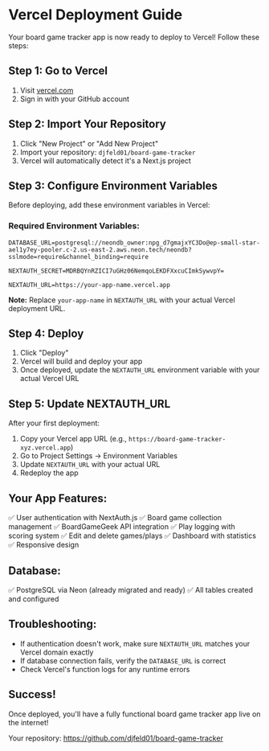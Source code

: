 # Vercel Deployment Guide

Your board game tracker app is now ready to deploy to Vercel! Follow these steps:

## Step 1: Go to Vercel
1. Visit [vercel.com](https://vercel.com)
2. Sign in with your GitHub account

## Step 2: Import Your Repository
1. Click "New Project" or "Add New Project"
2. Import your repository: `djfeld01/board-game-tracker`
3. Vercel will automatically detect it's a Next.js project

## Step 3: Configure Environment Variables
Before deploying, add these environment variables in Vercel:

### Required Environment Variables:
```
DATABASE_URL=postgresql://neondb_owner:npg_d7gmajxYC3Do@ep-small-star-ael1y7ey-pooler.c-2.us-east-2.aws.neon.tech/neondb?sslmode=require&channel_binding=require

NEXTAUTH_SECRET=MDRBQYnRZICI7uGHz06NemqoLEKDFXxcuCImkSywvpY=

NEXTAUTH_URL=https://your-app-name.vercel.app
```

**Note:** Replace `your-app-name` in `NEXTAUTH_URL` with your actual Vercel deployment URL.

## Step 4: Deploy
1. Click "Deploy"
2. Vercel will build and deploy your app
3. Once deployed, update the `NEXTAUTH_URL` environment variable with your actual Vercel URL

## Step 5: Update NEXTAUTH_URL
After your first deployment:
1. Copy your Vercel app URL (e.g., `https://board-game-tracker-xyz.vercel.app`)
2. Go to Project Settings → Environment Variables
3. Update `NEXTAUTH_URL` with your actual URL
4. Redeploy the app

## Your App Features:
✅ User authentication with NextAuth.js
✅ Board game collection management
✅ BoardGameGeek API integration
✅ Play logging with scoring system
✅ Edit and delete games/plays
✅ Dashboard with statistics
✅ Responsive design

## Database:
✅ PostgreSQL via Neon (already migrated and ready)
✅ All tables created and configured

## Troubleshooting:
- If authentication doesn't work, make sure `NEXTAUTH_URL` matches your Vercel domain exactly
- If database connection fails, verify the `DATABASE_URL` is correct
- Check Vercel's function logs for any runtime errors

## Success! 
Once deployed, you'll have a fully functional board game tracker app live on the internet!

Your repository: https://github.com/djfeld01/board-game-tracker

